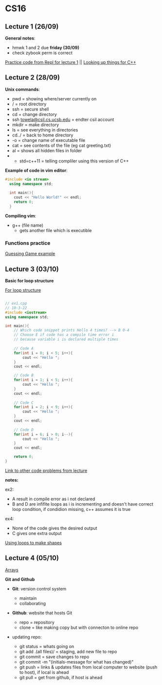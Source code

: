# CS16
## Lecture 1 (26/09)

**General notes**:
- hmwk 1 and 2 due **friday (30/09)**
- check zybook perm is correct

[Practice code from Repl for lecture 1](https://replit.com/@welaalice/CS16-lecture1#main.cpp) ||
[Looking up things for C++](https://cplusplus.com/) 


## Lecture 2 (28/09)

**Unix commands**:
- pwd = showing where/server currently on
- / = root directory
- ssh = secure shell
- cd = change directory
- ssh towela@csil.cs.ucsb.edu = endter csil account
- mkdir = make directory
- ls = see everything in directories
- cd../ = back to home directory
- -o = change name of executable file
- cat = see contents of the file (eg cat greeting.txt)
- al = shows all hidden files in folder
- - std=c++11 = telling compliler using this version of C++

**Example of code in vim editor**:

```cpp
#include <io stream>
  using namespace std;
  
  int main(){
    cout << "Hello World!" << endl;
    return 0;
  }
```
**Compiling vim**:
- g++ (file name)
  - gets another file which is executible

### Functions practice

[Guessing Game example](https://replit.com/@welaalice/CS16-Lecture-2-Guessing-Game#main.cpp)


## Lecture 3 (03/10)

**Basic for loop structure**

[For loop structure](https://replit.com/@welaalice/CS16-Lecture-3-Loops#main.cpp)

```cpp

// ex1.cpp
// 10-3-22
#include <iostream>
using namespace std;

int main(){
	// Which code snippet prints Hello 4 times? --> B 0-4
	// Choose E if code has a compile time error i
	// because variable i is declared multiple times
	
	// Code A
	for(int i = 0; i < 5; i++){
		cout << "Hello ";
	}
	cout << endl;

	// Code B
	for(int i = 1; i < 5; i++){
		cout << "Hello ";
	}
	cout << endl;
    
	// Code C
	for(int i = 2; i < 9; i++){
		cout << "Hello ";
	}
	cout << endl;
	
	// Code D
	for(int i = 6; i > 0; i--){
		cout << "Hello ";
	}
	cout << endl;

	return 0;
}

```

[Link to other code problems from lecture](https://github.com/ucsb-cs16-f22/lectures/tree/main/lect03)

**notes:**

ex2: 
-  A result in compile error as i not declared
-  B and D are infifite loops as i is incrementing and doesn't have correct loop condition, if condidion missing, c++ assumes it is true

ex4:
- None of the code gives the desired output
- C gives one extra output

[Using loops to make shapes](https://replit.com/@welaalice/CS16-Lecture-3-Shapes#main.cpp) 

## Lecture 4 (05/10)

[Arrays](https://replit.com/@welaalice/CS16-Arrays#main.cpp)

**Git and Github**

- **Git**: version control system
	- maintain
	- collaborating

- **Github**: website that hosts Git
	- repo = repository 
	- clone = like making copy but with connecton to online repo
- updating repo:
	- git status = whats going on
	- git add .(all files)/ <file name> = staging, add new file to repo
	- git commit = save changes to repo
	- git commit -m "(initials-message for what has changed)"
	- git push = links & updates files from local computer to website (push to host), if local is ahead
	- git pull = get from github, if host is ahead
	







